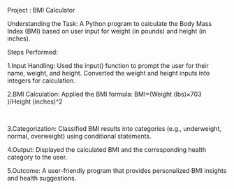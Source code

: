 Project : BMI Calculator

Understanding the Task:
A Python program to calculate the Body Mass Index (BMI) based on user input for weight (in pounds) and height (in inches).

Steps Performed:

1.Input Handling:
Used the input() function to prompt the user for their name, weight, and height.
Converted the weight and height inputs into integers for calculation.

2.BMI Calculation:
Applied the BMI formula:
BMI=(Weight (lbs)×703 )/Height (inches)^2

​
 
3.Categorization:
Classified BMI results into categories (e.g., underweight, normal, overweight) using conditional statements.

4.Output:
Displayed the calculated BMI and the corresponding health category to the user.

5.Outcome:
A user-friendly program that provides personalized BMI insights and health suggestions.
